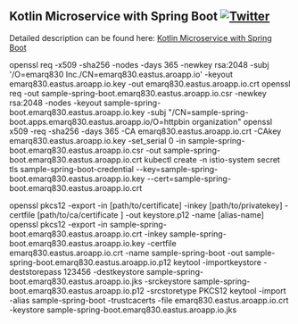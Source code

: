 ## Kotlin Microservice with Spring Boot  [![Twitter](https://img.shields.io/twitter/follow/piotr_minkowski.svg?style=social&logo=twitter&label=Follow%20Me)](https://twitter.com/piotr_minkowski)

Detailed description can be found here: [Kotlin Microservice with Spring Boot](https://piotrminkowski.com/2019/01/15/kotlin-microservice-with-spring-boot/)



openssl req -x509 -sha256 -nodes -days 365 -newkey rsa:2048 -subj '/O=emarq830 Inc./CN=emarq830.eastus.aroapp.io' -keyout emarq830.eastus.aroapp.io.key -out emarq830.eastus.aroapp.io.crt
openssl req -out sample-spring-boot.emarq830.eastus.aroapp.io.csr -newkey rsa:2048 -nodes -keyout sample-spring-boot.emarq830.eastus.aroapp.io.key -subj "/CN=sample-spring-boot.apps.emarq830.eastus.aroapp.io/O=httpbin organization"
openssl x509 -req -sha256 -days 365 -CA emarq830.eastus.aroapp.io.crt -CAkey emarq830.eastus.aroapp.io.key -set_serial 0 -in sample-spring-boot.emarq830.eastus.aroapp.io.csr -out sample-spring-boot.emarq830.eastus.aroapp.io.crt
kubectl create -n istio-system secret tls sample-spring-boot-credential --key=sample-spring-boot.emarq830.eastus.aroapp.io.key --cert=sample-spring-boot.emarq830.eastus.aroapp.io.crt

openssl pkcs12 -export -in [path/to/certificate] -inkey [path/to/privatekey] -certfile [path/to/ca/certificate ] -out keystore.p12 -name [alias-name]
openssl pkcs12 -export -in sample-spring-boot.emarq830.eastus.aroapp.io.crt -inkey sample-spring-boot.emarq830.eastus.aroapp.io.key -certfile emarq830.eastus.aroapp.io.crt -name sample-spring-boot -out sample-spring-boot.emarq830.eastus.aroapp.io.p12
keytool -importkeystore -deststorepass 123456 -destkeystore sample-spring-boot.emarq830.eastus.aroapp.io.jks -srckeystore sample-spring-boot.emarq830.eastus.aroapp.io.p12 -srcstoretype PKCS12
keytool -import -alias sample-spring-boot -trustcacerts -file emarq830.eastus.aroapp.io.crt -keystore sample-spring-boot.emarq830.eastus.aroapp.io.jks